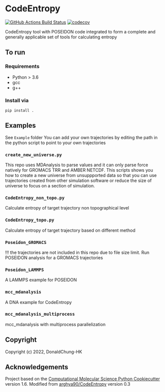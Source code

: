 CodeEntropy
==============================
[//]: # (Badges)
[![GitHub Actions Build Status](https://github.com/REPLACE_WITH_OWNER_ACCOUNT/CodeEntropy/workflows/CI/badge.svg)](https://github.com/REPLACE_WITH_OWNER_ACCOUNT/CodeEntropy/actions?query=workflow%3ACI)
[![codecov](https://codecov.io/gh/REPLACE_WITH_OWNER_ACCOUNT/CodeEntropy/branch/master/graph/badge.svg)](https://codecov.io/gh/REPLACE_WITH_OWNER_ACCOUNT/CodeEntropy/branch/master)


CodeEntropy tool with POSEIDON code integrated to form a complete and generally applicable set of tools for calculating entropy

## To run
### Requirements
- Python > 3.6
- gcc
- g++

### Install via
```
pip install .
```

## Examples
See `Example` folder
You can add your own trajectories by editing the path in the python script to point to your own trajectories
### `create_new_universe.py`
This repo uses MDAnalysis to parse values and it can only parse force natively for GROMACS TRR and AMBER NETCDF. This scripts shows you how to create a new universe from unsuppported data so that you can use trajectories created from other simulation software or reduce the size of universe to focus on a section of simulation.
### `CodeEntropy_non_topo.py`
Calculate entropy of target trajectory non topographical level
### `CodeEntropy_topo.py`
Calculate entropy of target trajectory based on different method
### `Poseidon_GROMACS`
!!! the trajectories are not included in this repo due to file size limit. 
Run POSEIDON analysis for a GROMACS trajectories
### `Poseidon_LAMMPS`
A LAMMPS example for POSEIDON
### `mcc_mdanalysis`
A DNA example for CodeEntropy
### `mcc_mdanalysis_multiprocess`
mcc_mdanalysis with multiprocess parallelization 

## Copyright

Copyright (c) 2022, DonaldChung-HK


## Acknowledgements
 
Project based on the 
[Computational Molecular Science Python Cookiecutter](https://github.com/molssi/cookiecutter-cms) version 1.6.
Modified from [arghya90/CodeEntropy](https://github.com/arghya90/CodeEntropy) version 0.3
